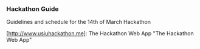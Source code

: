 ### Hackathon Guide
Guidelines and schedule for the 14th of March Hackathon

[http://www.usiuhackathon.me]: The Hackathon Web App "The Hackathon Web App"
